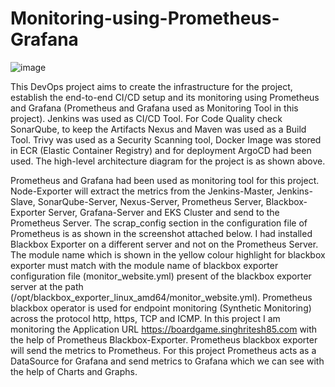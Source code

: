 # Monitoring-using-Prometheus-Grafana
![image](https://github.com/user-attachments/assets/7b7f4586-e968-42fd-88a3-58a0eb62498b)

This DevOps project aims to create the infrastructure for the project, establish the end-to-end CI/CD setup and its monitoring using Prometheus and Grafana (Prometheus and Grafana used as Monitoring Tool in this project). Jenkins was used as CI/CD Tool. For Code Quality check SonarQube, to keep the Artifacts Nexus and Maven was used as a Build Tool. Trivy was used as a Security Scanning tool, Docker Image was stored in ECR (Elastic Container Registry) and for deployment ArgoCD had been used. The high-level architecture diagram for the project is as shown above.

Prometheus and Grafana had been used as monitoring tool for this project. Node-Exporter will extract the metrics from the Jenkins-Master, Jenkins-Slave, SonarQube-Server, Nexus-Server, Prometheus Server, Blackbox-Exporter Server, Grafana-Server and EKS Cluster and send to the Prometheus Server. The scrap_config section in the configuration file of Prometheus is as shown in the screenshot attached below. I had installed Blackbox Exporter on a different server and not on the Prometheus Server. The module name which is shown in the yellow colour highlight for blackbox exporter must match with the module name of blackbox exporter configuration file (monitor_website.yml) present of the blackbox exporter server at the path (/opt/blackbox_exporter_linux_amd64/monitor_website.yml). Prometheus blackbox operator is used for endpoint monitoring (Synthetic Monitoring) across the protocol http, https, TCP and ICMP. In this project I am monitoring the Application URL https://boardgame.singhritesh85.com with the help of Prometheus Blackbox-Exporter. Prometheus blackbox exporter will send the metrics to Prometheus. For this project Prometheus acts as a DataSource for Grafana and send metrics to Grafana which we can see with the help of Charts and Graphs. 
